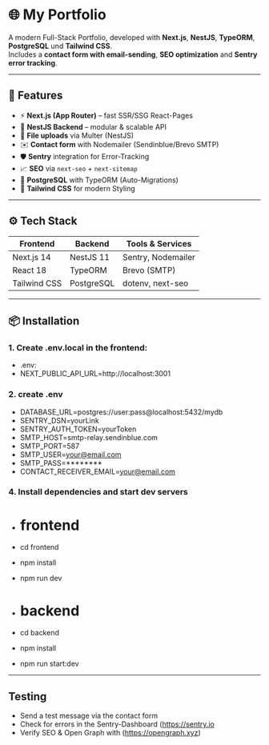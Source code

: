 # 🌐 My Portfolio

A modern Full-Stack Portfolio, developed with **Next.js**, **NestJS**, **TypeORM**, **PostgreSQL** und **Tailwind CSS**.  
Includes a **contact form with email-sending**, **SEO optimization** and **Sentry error tracking**.

---

## 🚀 Features

- ⚡ **Next.js (App Router)** – fast SSR/SSG React-Pages
- 🧠 **NestJS Backend** – modular & scalable API
- 📁 **File uploads** via Multer (NestJS)
- ✉️ **Contact form** with Nodemailer (Sendinblue/Brevo SMTP)
- 🛡️ **Sentry** integration for Error-Tracking
- 📈 **SEO** via `next-seo` + `next-sitemap`
- 💾 **PostgreSQL** with TypeORM (Auto-Migrations)
- 🎨 **Tailwind CSS** for modern Styling

---

## ⚙️ Tech Stack

| Frontend       | Backend        | Tools & Services        |
|----------------|----------------|--------------------------|
| Next.js 14     | NestJS 11      | Sentry, Nodemailer       |
| React 18       | TypeORM        | Brevo (SMTP)             |
| Tailwind CSS   | PostgreSQL     | dotenv, next-seo         |

---

## 📦 Installation

### 1. Create .env.local in the frontend:
- .env:
- NEXT_PUBLIC_API_URL=http://localhost:3001

### 2. create .env
- DATABASE_URL=postgres://user:pass@localhost:5432/mydb
- SENTRY_DSN=yourLink
- SENTRY_AUTH_TOKEN=yourToken
- SMTP_HOST=smtp-relay.sendinblue.com
- SMTP_PORT=587
- SMTP_USER=your@email.com
- SMTP_PASS=********
- CONTACT_RECEIVER_EMAIL=your@email.com

### 4. Install dependencies and start dev servers
- # frontend
- cd frontend
- npm install
- npm run dev

- # backend
- cd backend
- npm install
- npm run start:dev

---

## Testing
- Send a test message via the contact form
- Check for errors in the Sentry-Dashboard (https://sentry.io
- Verify SEO & Open Graph with (https://opengraph.xyz)

